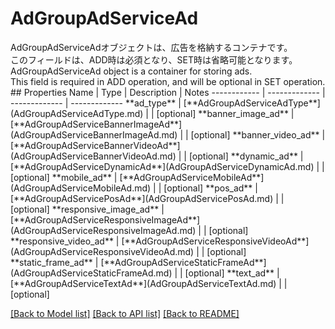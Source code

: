 # AdGroupAdServiceAd

<div lang=\"ja\"> AdGroupAdServiceAdオブジェクトは、広告を格納するコンテナです。<br> このフィールドは、ADD時は必須となり、SET時は省略可能となります。 </div> <div lang=\"en\"> AdGroupAdServiceAd object is a container for storing ads.<br> This field is required in ADD operation, and will be optional in SET operation. </div> 
## Properties
Name | Type | Description | Notes
------------ | ------------- | ------------- | -------------
**ad_type** | [**AdGroupAdServiceAdType**](AdGroupAdServiceAdType.md) |  | [optional] 
**banner_image_ad** | [**AdGroupAdServiceBannerImageAd**](AdGroupAdServiceBannerImageAd.md) |  | [optional] 
**banner_video_ad** | [**AdGroupAdServiceBannerVideoAd**](AdGroupAdServiceBannerVideoAd.md) |  | [optional] 
**dynamic_ad** | [**AdGroupAdServiceDynamicAd**](AdGroupAdServiceDynamicAd.md) |  | [optional] 
**mobile_ad** | [**AdGroupAdServiceMobileAd**](AdGroupAdServiceMobileAd.md) |  | [optional] 
**pos_ad** | [**AdGroupAdServicePosAd**](AdGroupAdServicePosAd.md) |  | [optional] 
**responsive_image_ad** | [**AdGroupAdServiceResponsiveImageAd**](AdGroupAdServiceResponsiveImageAd.md) |  | [optional] 
**responsive_video_ad** | [**AdGroupAdServiceResponsiveVideoAd**](AdGroupAdServiceResponsiveVideoAd.md) |  | [optional] 
**static_frame_ad** | [**AdGroupAdServiceStaticFrameAd**](AdGroupAdServiceStaticFrameAd.md) |  | [optional] 
**text_ad** | [**AdGroupAdServiceTextAd**](AdGroupAdServiceTextAd.md) |  | [optional] 

[[Back to Model list]](../README.md#documentation-for-models) [[Back to API list]](../README.md#documentation-for-api-endpoints) [[Back to README]](../README.md)


